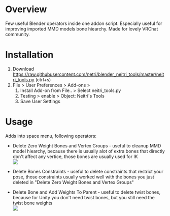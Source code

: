 # Overview
Few useful Blender operators inside one addon script. Especially useful for improving imported MMD models bone hiearchy. Made for lovely VRChat community.

# Installation
1) Download https://raw.githubusercontent.com/netri/blender_neitri_tools/master/neitri_tools.py (ctrl+s)
1) File > User Preferences > Add-ons > 
    1) Install Add-on from File.. > Select neitri_tools.py
    1) Testing > enable > Object: Neitri's Tools
    1) Save User Settings


# Usage
 Adds into space menu, following operators:

* Delete Zero Weight Bones and Vertex Groups - useful to cleanup MMD model hiearchy, because there is usually alot of extra bones that directly don't affect any vertice, those bones are usually used for IK
<br> ![](https://i.imgur.com/x3KVvG3.gif)

* Delete Bones Constraints - useful to delete constraints that restrict your pose, those constraints usually worked well with the bones you just deleted in "Delete Zero Weight Bones and Vertex Groups"

* Delete Bone and Add Weights To Parent - useful to delete twist bones, because for Unity you don't need twist bones, but you still need the twist bone weights
<br> ![](https://i.imgur.com/Woddyu2.gif)

